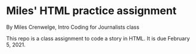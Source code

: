 # Miles' HTML practice assignment

By Miles Crenwelge, Intro Coding for Journalists class

This repo is a class assignment to code a story in HTML. It is due February 5, 2021.
